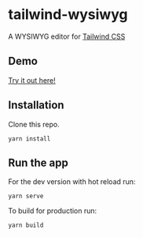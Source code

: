 # tailwind-wysiwyg

A WYSIWYG editor for <a href="https://tailwindcss.com/docs/what-is-tailwind/" target="_blank" >Tailwind CSS</a>

## Demo
[Try it out here!](https://nerderer.github.io/tailwind-wysiwyg/)

## Installation

Clone this repo.

```
yarn install
```

## Run the app

For the dev version with hot reload run:

```
yarn serve
```

To build for production run:

```
yarn build
```
